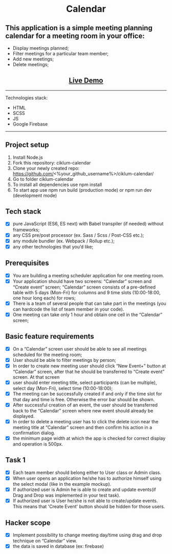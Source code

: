 <h1 align="center">Calendar</h1>

## This application is a simple meeting planning calendar for a meeting room in your office:

- Display meetings planned;
- Filter meetings for a particular team member;
- Add new meetings;
- Delete meetings;

<h2 align="center"><a href="https://funfordima.github.io/ciklum-calendar/dist/">Live Demo</a></h2>

---

Technologies stack:
- HTML
- SCSS
- JS
- Google Firebase

---

## Project setup

1. Install Node.js
2. Fork this repository: ciklum-calendar
3. Clone your newly created repo: https://github.com/<%your_github_username%>/ciklum-calendar/
4. Go to folder ciklum-calendar
5. To install all dependencies use npm install
6. To start app use npm run build (production mode) or npm run dev (development mode)

## Tech stack
- [x] pure JavaScript (ES6, ES next) with Babel transpiler (if needed) without frameworks;
- [x] any CSS pre/post processor (ex. Sass / Scss / Post-CSS etc.);
- [x] any module bundler (ex. Webpack / Rollup etc.);
- [x] any other technologies that you’d like;

## Prerequisites

- [x] You are building a meeting scheduler application for one meeting room.
- [x] Your application should have two screens: “Calendar” screen and “Create event” screen;
“Calendar” screen consists of a pre-defined table with 5 days (Mon-Fri) for columns and 9 time slots (10:00-18:00, one hour long each) for rows;
- [x] There is a team of several people that can take part in the meetings (you can hardcode the list of team member in your code).
- [x] One meeting can take only 1 hour and obtain one cell in the “Calendar” screen;

## Basic feature requirements

- [x] On a “Calendar” screen user should be able to see all meetings scheduled for the meeting room;
- [x] User should be able to filter meetings by person;
- [x] In order to create new meeting user should click “New Event+” button at “Calendar” screen, after that he should be transferred to “Create event” screen. At that screen 
- [x] user should enter meeting title, select participants (can be multiple), select day (Mon-Fri), select time (10:00-18:00);
- [x] The meeting can be successfully created if and only if the time slot for that day and time is free. Otherwise the error bar should be shown.
- [x] After successful creation of an event, the user should be transferred back to the “Calendar” screen where new event should already be displayed.
- [x] In order to delete a meeting user has to click the delete icon near the meeting title at “Calendar” screen and then confirm his action in a confirmation dialog.
- [x] the minimum page width at which the app is checked for correct display and operation is 500px.

## Task 1

- [x] Each team member should belong either to User class or Admin class.
- [x] When user opens an application he/she has to authorize himself using the select modal (like in the example mockup).
- [x] If authorized user is Admin he is able to create and update events(if Drag and Drop was implemented in your test task).
- [x] If authorized user is User he/she is not able to create/update events. This means that 'Create Event' button should be hidden for those users.

## Hacker scope
- [x] Implement possibility to change meeting day/time using drag and drop technique on “Calendar” view.
- [x] the data is saved in database (ex: firebase) 
